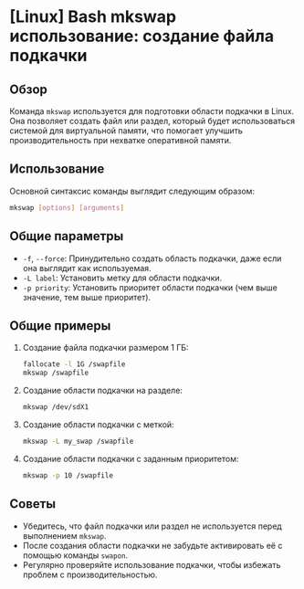 # [Linux] Bash mkswap использование: создание файла подкачки

## Обзор
Команда `mkswap` используется для подготовки области подкачки в Linux. Она позволяет создать файл или раздел, который будет использоваться системой для виртуальной памяти, что помогает улучшить производительность при нехватке оперативной памяти.

## Использование
Основной синтаксис команды выглядит следующим образом:

```bash
mkswap [options] [arguments]
```

## Общие параметры
- `-f`, `--force`: Принудительно создать область подкачки, даже если она выглядит как используемая.
- `-L label`: Установить метку для области подкачки.
- `-p priority`: Установить приоритет области подкачки (чем выше значение, тем выше приоритет).

## Общие примеры
1. Создание файла подкачки размером 1 ГБ:
   ```bash
   fallocate -l 1G /swapfile
   mkswap /swapfile
   ```

2. Создание области подкачки на разделе:
   ```bash
   mkswap /dev/sdX1
   ```

3. Создание области подкачки с меткой:
   ```bash
   mkswap -L my_swap /swapfile
   ```

4. Создание области подкачки с заданным приоритетом:
   ```bash
   mkswap -p 10 /swapfile
   ```

## Советы
- Убедитесь, что файл подкачки или раздел не используется перед выполнением `mkswap`.
- После создания области подкачки не забудьте активировать её с помощью команды `swapon`.
- Регулярно проверяйте использование подкачки, чтобы избежать проблем с производительностью.